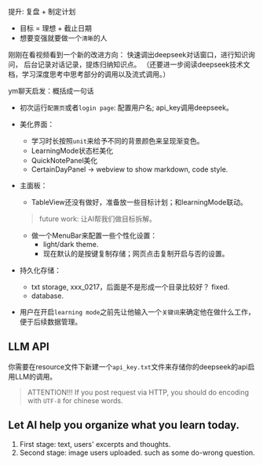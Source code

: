 提升: 复盘 + 制定计划

- 目标 = 理想 + 截止日期
- 想要变强就要做一个`清晰`的人


刚刚在看视频看到一个新的改进方向：
快速调出deepseek对话窗口，进行知识询问，
后台记录对话记录，提炼归纳知识点。
（还要进一步阅读deepseek技术文档，学习深度思考中思考部分的调用以及流式调用。）

ym聊天启发：概括成一句话


- 初次运行`配置页`或者`login page`: 配置用户名; api_key调用deepseek。
- 美化界面：
   - 学习时长按照`unit`来给予不同的背景颜色来呈现渐变色。
   - LearningMode状态栏美化
   - QuickNotePanel美化
   - CertainDayPanel -> webview to show markdown, code style.
- 主面板：
  - TableView还没有做好，准备放一些目标计划；和learningMode联动。
  > future work: 让AI帮我们做目标拆解。
  - 做一个MenuBar来配置一些个性化设置：
    - light/dark theme.
    - 现在默认的是按键复制存储；网页点击复制开启与否的设置。
- 持久化存储：
  - txt storage, xxx_0217，后面是不是形成一个目录比较好？ fixed.
  - database.








- 用户在开启`learning mode`之前先让他输入一个`关键词`来确定他在做什么工作，便于后续数据管理。

## LLM API
你需要在resource文件下新建一个`api_key.txt`文件来存储你的deepseek的api启用LLM的调用。

> ATTENTION!!! If you post request via HTTP, you should do encoding with `UTF-8` for chinese words.

## Let AI help you organize what you learn today.
1. First stage: text, users' excerpts and thoughts.
2. Second stage: image users uploaded. such as some do-wrong question.